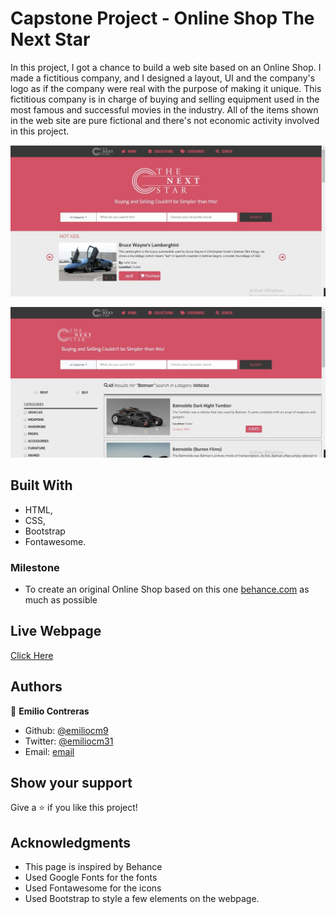 #  Capstone Project - Online Shop The Next Star
In this project, I got a chance to build a web site based on an Online Shop. I made a fictitious company, and I designed a layout, UI and the company's logo as if the company were real with the purpose of making it unique. 
This fictitious company is in charge of buying and selling equipment used in the most famous and successful movies in the industry. All of the items shown in the web site are pure fictional and there's not economic activity involved in this project.

![PROJECT: design made by Emilio Contreras](https://github.com/emiliocm9/Capstone-Online-Shop/blob/features/img/ProjectSS1%20-%20copia.jpg)

![PROJECT: design made by Emilio Contreras](https://github.com/emiliocm9/Capstone-Online-Shop/blob/features/img/ProjectSS2%20-%20copia.jpg)

## Built With

- HTML,
- CSS,
- Bootstrap
- Fontawesome.


### Milestone

- To create an original Online Shop based on this one [behance.com](https://www.behance.net/gallery/24796463/ZATTIX) as much as possible

## Live Webpage

[Click Here](https://rawcdn.githack.com/emiliocm9/Capstone-Online-Shop/a6eb786fba537504969b222f08446372dd72e419/index.html)

## Authors

👤 **Emilio Contreras**

- Github: [@emiliocm9](https://github.com/emiliocm9)
- Twitter: [@emiliocm31](https://twitter.com/emiliocm31)
- Email: [email](emilio.contreras97@gmail.com)

## Show your support

Give a ⭐️ if you like this project!

## Acknowledgments

- This page is inspired by Behance
- Used Google Fonts for the fonts
- Used Fontawesome for the icons
- Used Bootstrap to style a few elements on the webpage. 
